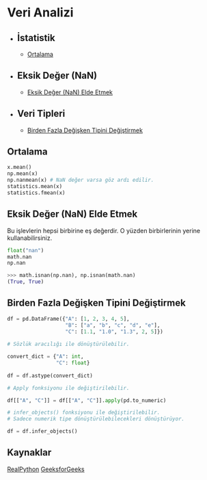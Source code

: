 # Veri Analizi

<!-- TOC -->

- ## İstatistik
  - [Ortalama](#ortalama)    
- ## Eksik Değer (NaN)
  - [Eksik Değer (NaN) Elde Etmek](#nan-değer-elde-etmek)
- ## Veri Tipleri
  - [Birden Fazla Değişken Tipini Değiştirmek](#birden-fazla-değişken-tipini-değiştirmek)

<!-- /TOC -->

## Ortalama

```python
x.mean()
np.mean(x)
np.nanmean(x) # NaN değer varsa göz ardı edilir.
statistics.mean(x)
statistics.fmean(x)
```

## Eksik Değer (NaN) Elde Etmek

Bu işlevlerin hepsi birbirine eş değerdir. O yüzden birbirlerinin yerine kullanabilirsiniz.

```python
float("nan")
math.nan
np.nan

>>> math.isnan(np.nan), np.isnan(math.nan)
(True, True)
```

## Birden Fazla Değişken Tipini Değiştirmek

```python
df = pd.DataFrame({"A": [1, 2, 3, 4, 5],
                   "B": ["a", "b", "c", "d", "e"],
                   "C": [1.1, "1.0", "1.3", 2, 5]})
    
# Sözlük aracılığı ile dönüştürülebilir.

convert_dict = {"A": int,
                "C": float}
                
df = df.astype(convert_dict)

# Apply fonksiyonu ile değiştirilebilir.

df[["A", "C"]] = df[["A", "C"]].apply(pd.to_numeric)

# infer_objects() fonksiyonu ile değiştirilebilir.
# Sadece numerik tipe dönüştürülebilecekleri dönüştürüyor.

df = df.infer_objects()
```

## Kaynaklar

[RealPython](https://realpython.com/)
[GeeksforGeeks](https://www.geeksforgeeks.org/)
